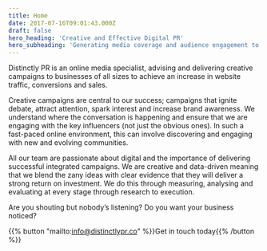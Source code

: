 ```yaml
---
title: Home
date: 2017-07-16T09:01:43.000Z
draft: false
hero_heading: 'Creative and Effective Digital PR'
hero_subheading: 'Generating media coverage and audience engagement to deliver commercial advantage for our clients'
---
```


Distinctly PR is an online media specialist, advising and delivering creative campaigns to businesses of all sizes to achieve an increase in website traffic, conversions and sales.

Creative campaigns are central to our success; campaigns that ignite debate, attract attention, spark interest and increase brand awareness. We understand where the conversation is happening and ensure that we are engaging with the key influencers (not just the obvious ones). In such a fast-paced online environment, this can involve discovering and engaging with new and evolving communities.

All our team are passionate about digital and the importance of delivering successful integrated campaigns. We are creative and data-driven meaning that we blend the zany ideas with clear evidence that they will deliver a strong return on investment. We do this through measuring, analysing and evaluating at every stage through research to execution.

Are you shouting but nobody’s listening? Do you want your business noticed?

{{% button "mailto:info@distinctlypr.co" %}}Get in touch today{{% /button %}}
